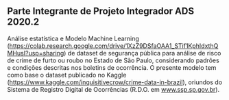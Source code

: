 
## Parte Integrante de Projeto Integrador ADS 2020.2

Análise estatística e Modelo Machine Learning (https://colab.research.google.com/drive/1XzZ9DSfaOAA1_STif1KphIdxthQMHusI?usp=sharing) de dataset de segurança pública para análise de risco de crime de furto ou roubo no Estado de São Paulo, considerando padrões e condições descritas nos boletins de ocorrência. O presente modelo tem como base o dataset publicado no Kaggle (https://www.kaggle.com/inquisitivecrow/crime-data-in-brazil), oriundos do Sistema de Registro Digital de Ocorrências (R.D.O. em www.ssp.sp.gov.br).

